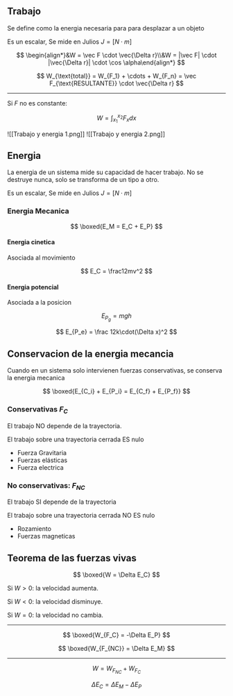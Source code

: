 ## Trabajo

Se define como la energia necesaria para para desplazar a un objeto

Es un escalar, Se mide en Julios $J = [N\cdot m]$

$$
\begin{align*}&W = \vec F \cdot \vec{\Delta r}\\&W = |\vec F| \cdot |\vec{\Delta r}| \cdot \cos \alpha\end{align*}
$$

$$
W_{\text{total}} = W_{F_1} + \cdots + W_{F_n} = \vec F_{\text{RESULTANTE}} \cdot \vec{\Delta r}
$$

---

Si $F$ no es constante:

$$
\displaystyle W = \int_{x_1}^{x_2} F_x dx
$$

![[Trabajo y energia 1.png]] ![[Trabajo y energia 2.png]]

## Energia

La energia de un sistema mide su capacidad de hacer trabajo. No se destruye nunca, solo se transforma de un tipo a otro.

Es un escalar, Se mide en Julios $J = [N\cdot m]$

### Energia Mecanica

$$
\boxed{E_M = E_C + E_P}
$$

#### Energia cinetica

Asociada al movimiento

$$
E_C = \frac12mv^2
$$

#### Energia potencial

Asociada a la posicion

$$
E_{P_g} = mgh
$$

$$
E_{P_e} = \frac 12k\cdot(\Delta x)^2
$$

## Conservacion de la energia mecancia

Cuando en un sistema solo intervienen fuerzas conservativas, se conserva la energia mecanica

$$
\boxed{E_{C_i} + E_{P_i}  = E_{C_f} + E_{P_f}}
$$

### Conservativas $F_C$

El trabajo NO depende de la trayectoria.

El trabajo sobre una trayectoria cerrada ES nulo

- Fuerza Gravitaria
- Fuerzas elásticas
- Fuerza electrica

### No conservativas: $F_{NC}$

El trabajo SI depende de la trayectoria

El trabajo sobre una trayectoria cerrada NO ES nulo

- Rozamiento
- Fuerzas magneticas

## Teorema de las fuerzas vivas

$$
\boxed{W = \Delta E_C}
$$

Si $W > 0$: la velocidad aumenta.

Si $W < 0$: la velocidad disminuye.

Si $W = 0$: la velocidad no cambia.

---

$$
\boxed{W_{F_C} = -\Delta E_P}
$$

$$
\boxed{W_{F_{NC}} = \Delta E_M}
$$

---

$$
W = W_{F_{NC}} + W_{F_C}
$$

$$
\Delta E_C = \Delta E_M - \Delta E_P
$$
